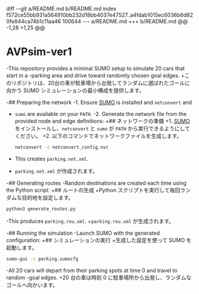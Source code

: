 diff --git a/README.md b/README.md
index f572ce55bb931a564910bb232d18bb4037e47527..a4fdab1015ec6036b6d820fe844ca74b1c11aa46 100644
--- a/README.md
+++ b/README.md
@@ -1,28 +1,25 @@
 # AVPsim-ver1
 
-This repository provides a minimal SUMO setup to simulate 20 cars that start in a
-parking area and drive toward randomly chosen goal edges.
+このリポジトリは、20台の車が駐車場から出発してランダムに選ばれたゴールに向かう SUMO シミュレーションの最小構成を提供します。
 
-## Preparing the network
-1. Ensure [SUMO](https://www.eclipse.org/sumo/) is installed and `netconvert` and
-   `sumo` are available on your `PATH`.
-2. Generate the network file from the provided node and edge definitions:
+## ネットワークの準備
+1. [SUMO](https://www.eclipse.org/sumo/) をインストールし、`netconvert` と `sumo` が `PATH` から実行できるようにしてください。
+2. 以下のコマンドでネットワークファイルを生成します。
    ```bash
    netconvert -c netconvert_config.nvc
    ```
-   This creates `parking.net.xml`.
+   `parking.net.xml` が作成されます。
 
-## Generating routes
-Random destinations are created each time using the Python script:
+## ルートの生成
+Python スクリプトを実行して毎回ランダムな目的地を設定します。
 ```bash
 python3 generate_routes.py
 ```
-This produces `parking.rou.xml`.
+`parking.rou.xml` が生成されます。
 
-## Running the simulation
-Launch SUMO with the generated configuration:
+## シミュレーションの実行
+生成した設定を使って SUMO を起動します。
 ```bash
 sumo-gui -c parking.sumocfg
 ```
-All 20 cars will depart from their parking spots at time 0 and travel to random
-goal edges.
+20 台の車は時刻 0 に駐車場所から出発し、ランダムなゴールへ向かいます。
